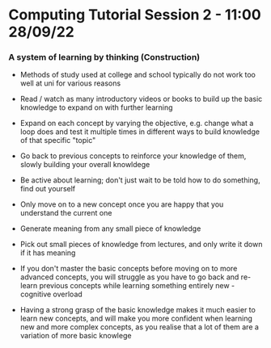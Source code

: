 # Computing Tutorial Session 2 - 11:00 28/09/22

### A system of learning by thinking (Construction)

- Methods of study used at college and school typically do not work too well at uni for various reasons
- Read / watch as many introductory videos or books to build up the basic knowledge to expand on with further learning
- Expand on each concept by varying the objective, e.g. change what a loop does and test it multiple times in different ways to build knowledge of that specific "topic"
- Go back to previous concepts to reinforce your knowledge of them, slowly building your overall knowldege
- Be active about learning; don't just wait to be told how to do something, find out yourself
- Only move on to a new concept once you are happy that you understand the current one
- Generate meaning from any small piece of knowledge
- Pick out small pieces of knowledge from lectures, and only write it down if it has meaning

- If you don't master the basic concepts before moving on to more advanced concepts, you will struggle as you have to go back and re-learn previous concepts while learning something entirely new - cognitive overload
- Having a strong grasp of the basic knowledge makes it much easier to learn new concepts, and will make you more confident when learning new and more complex concepts, as you realise that a lot of them are a variation of more basic knowlege